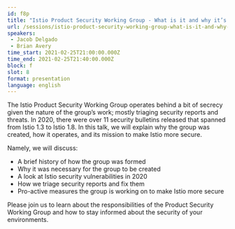 ```yaml
---
id: f8p
title: "Istio Product Security Working Group - What is it and why it’s important"
url: /sessions/istio-product-security-working-group-what-is-it-and-why-its-important
speakers:
 - Jacob Delgado
 - Brian Avery
time_start: 2021-02-25T21:00:00.000Z
time_end: 2021-02-25T21:40:00.000Z
block: f
slot: 8
format: presentation
language: english
---
```


The Istio Product Security Working Group operates behind a bit of secrecy given the nature of the group’s work; mostly triaging security reports and threats. In 2020, there were over 11 security bulletins released that spanned from Istio 1.3 to Istio 1.8. In this talk, we will explain why the group was created, how it operates, and its mission to make Istio more secure.

Namely, we will discuss:
* A brief history of how the group was formed
* Why it was necessary for the group to be created
* A look at Istio security vulnerabilities in 2020
* How we triage security reports and fix them
* Pro-active measures the group is working on to make Istio more secure

Please join us to learn about the responsibilities of the Product Security Working Group and how to stay informed about the security of your environments. 
